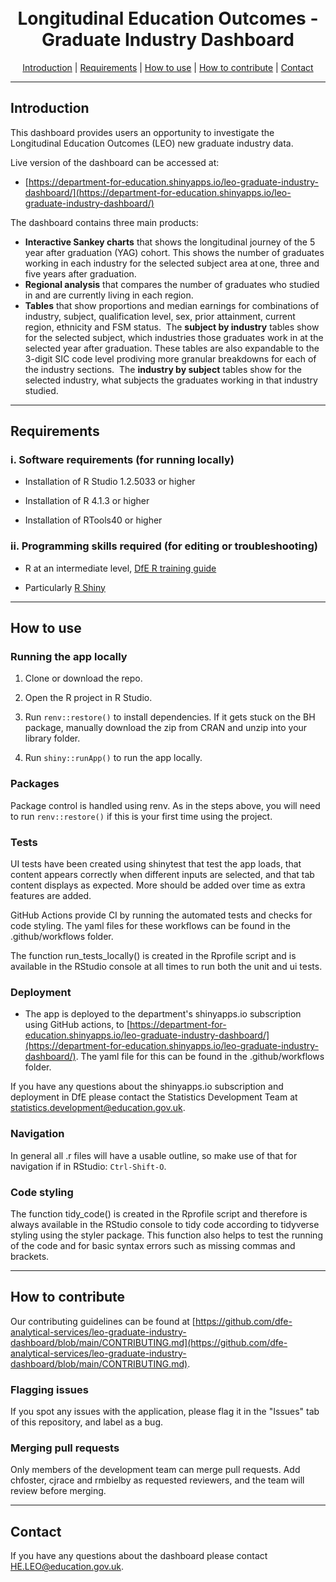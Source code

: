 <h1 align="center">
  <br>
Longitudinal Education Outcomes - Graduate Industry Dashboard
  <br>
</h1>

<p align="center">
  <a href="#introduction">Introduction</a> |
  <a href="#requirements">Requirements</a> |
  <a href="#how-to-use">How to use</a> |
  <a href="#how-to-contribute">How to contribute</a> |
  <a href="#contact">Contact</a>
</p>

---

## Introduction 

This dashboard provides users an opportunity to investigate the Longitudinal Education Outcomes (LEO) new graduate industry data. 

Live version of the dashboard can be accessed at:

- [https://department-for-education.shinyapps.io/leo-graduate-industry-dashboard/](https://department-for-education.shinyapps.io/leo-graduate-industry-dashboard/)

The dashboard contains three main products:

- <b>Interactive Sankey charts</b> that shows the longitudinal journey of the 5 year after graduation (YAG) cohort. This shows the number of graduates working in each industry for the selected subject area at one, three and five years after graduation. 
- <b>Regional analysis</b> that compares the number of graduates who studied in and are currently living in each region. 
- <b>Tables</b> that show proportions and median earnings for combinations of industry, subject, qualification level, sex, prior attainment, current region, ethnicity and FSM status. 
The <b>subject by industry</b> tables show for the selected subject, which industries those graduates work in at the selected year after graduation. These tables are also expandable to the 3-digit SIC code level prodiving more granular breakdowns for each of the industry sections. 
The <b>industry by subject</b> tables show for the selected industry, what subjects the graduates working in that industry studied. 

---

## Requirements

### i. Software requirements (for running locally)

- Installation of R Studio 1.2.5033 or higher

- Installation of R 4.1.3 or higher

- Installation of RTools40 or higher

### ii. Programming skills required (for editing or troubleshooting)

- R at an intermediate level, [DfE R training guide](https://dfe-analytical-services.github.io/r-training-course/)

- Particularly [R Shiny](https://shiny.rstudio.com/)
  
---

## How to use

### Running the app locally

1. Clone or download the repo. 

2. Open the R project in R Studio.

3. Run `renv::restore()` to install dependencies. If it gets stuck on the BH package, manually download the zip from CRAN and unzip into your library folder.

4. Run `shiny::runApp()` to run the app locally.


### Packages

Package control is handled using renv. As in the steps above, you will need to run `renv::restore()` if this is your first time using the project.

### Tests

UI tests have been created using shinytest that test the app loads, that content appears correctly when different inputs are selected, and that tab content displays as expected. More should be added over time as extra features are added.

GitHub Actions provide CI by running the automated tests and checks for code styling. The yaml files for these workflows can be found in the .github/workflows folder.

The function run_tests_locally() is created in the Rprofile script and is available in the RStudio console at all times to run both the unit and ui tests.

### Deployment

- The app is deployed to the department's shinyapps.io subscription using GitHub actions, to [https://department-for-education.shinyapps.io/leo-graduate-industry-dashboard/](https://department-for-education.shinyapps.io/leo-graduate-industry-dashboard/). The yaml file for this can be found in the .github/workflows folder.

If you have any questions about the shinyapps.io subscription and deployment in DfE please contact the Statistics Development Team at [statistics.development@education.gov.uk](mailto:statistics.development@education.gov.uk).

### Navigation

In general all .r files will have a usable outline, so make use of that for navigation if in RStudio: `Ctrl-Shift-O`.

### Code styling 

The function tidy_code() is created in the Rprofile script and therefore is always available in the RStudio console to tidy code according to tidyverse styling using the styler package. This function also helps to test the running of the code and for basic syntax errors such as missing commas and brackets.


---

## How to contribute

Our contributing guidelines can be found at [https://github.com/dfe-analytical-services/leo-graduate-industry-dashboard/blob/main/CONTRIBUTING.md](https://github.com/dfe-analytical-services/leo-graduate-industry-dashboard/blob/main/CONTRIBUTING.md).

### Flagging issues

If you spot any issues with the application, please flag it in the "Issues" tab of this repository, and label as a bug.

### Merging pull requests

Only members of the development team can merge pull requests. Add chfoster, cjrace and rmbielby as requested reviewers, and the team will review before merging.

---

## Contact

If you have any questions about the dashboard please contact [HE.LEO@education.gov.uk](mailto:HE.LEO@education.gov.uk).
